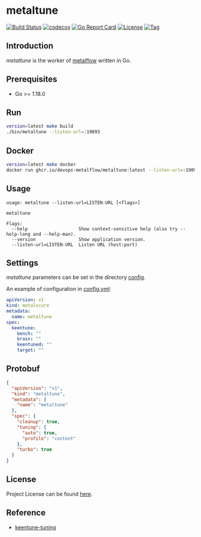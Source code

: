 # metaltune

[![Build Status](https://github.com/devops-metalflow/metaltune/workflows/ci/badge.svg?branch=main&event=push)](https://github.com/devops-metalflow/metaltune/actions?query=workflow%3Aci)
[![codecov](https://codecov.io/gh/devops-metalflow/metaltune/branch/main/graph/badge.svg?token=El8oiyaIsD)](https://codecov.io/gh/devops-metalflow/metaltune)
[![Go Report Card](https://goreportcard.com/badge/github.com/devops-metalflow/metaltune)](https://goreportcard.com/report/github.com/devops-metalflow/metaltune)
[![License](https://img.shields.io/github/license/devops-metalflow/metaltune.svg)](https://github.com/devops-metalflow/metaltune/blob/main/LICENSE)
[![Tag](https://img.shields.io/github/tag/devops-metalflow/metaltune.svg)](https://github.com/devops-metalflow/metaltune/tags)



## Introduction

*metaltune* is the worker of [metalflow](https://github.com/devops-metalflow/metalflow) written in Go.



## Prerequisites

- Go >= 1.18.0



## Run

```bash
version=latest make build
./bin/metaltune --listen-url=:19093
```



## Docker

```bash
version=latest make docker
docker run ghcr.io/devops-metalflow/metaltune:latest --listen-url=:19093
```



## Usage

```
usage: metaltune --listen-url=LISTEN-URL [<flags>]

metaltune

Flags:
  --help                   Show context-sensitive help (also try --help-long and --help-man).
  --version                Show application version.
  --listen-url=LISTEN-URL  Listen URL (host:port)
```



## Settings

*metaltune* parameters can be set in the directory [config](https://github.com/devops-metalflow/metaltune/blob/main/config).

An example of configuration in [config.yml](https://github.com/devops-metalflow/metaltune/blob/main/config/config.yml):

```yaml
apiVersion: v1
kind: metalscure
metadata:
  name: metaltune
spec:
  keentune:
    bench: ""
    brain: ""
    keentuned: ""
    target: ""
```



## Protobuf

```json
{
  "apiVersion": "v1",
  "kind": "metaltune",
  "metadata": {
    "name": "metaltune"
  },
  "spec": {
    "cleanup": true,
    "tuning": {
      "auto": true,
      "profile": "content"
    },
    "turbo": true
  }
}
```



## License

Project License can be found [here](LICENSE).



## Reference

- [keentune-tuning](https://gist.github.com/craftslab/ff310dfe97b2bb2273b97d0b8f836f44)
